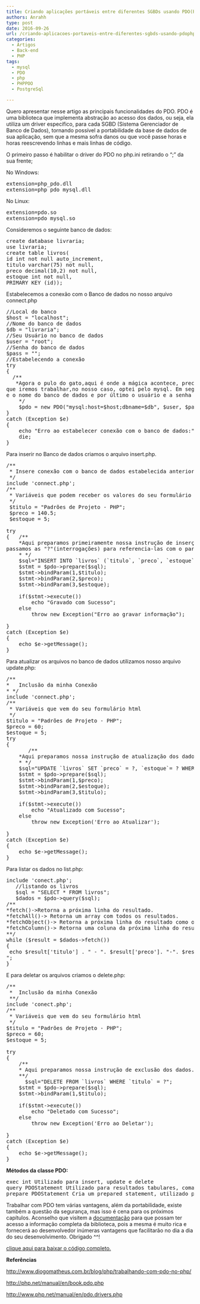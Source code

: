 ```yaml
---
title: Criando aplicações portáveis entre diferentes SGBDs usando PDO(PHP Data Objects)
authors: Anrahh
type: post
date: 2016-09-26
url: /criando-aplicacoes-portaveis-entre-diferentes-sgbds-usando-pdophp-data-objects/
categories:
  - Artigos
  - Back-end
  - PHP
tags:
  - mysql
  - PDO
  - php
  - PHPPOO
  - PostgreSql

---
```

Quero apresentar nesse artigo as principais funcionalidades do PDO. PDO é uma biblioteca que implementa abstração ao acesso dos dados, ou seja, ela utiliza um driver específico, para cada SGBD (Sistema Gerenciador de Banco de Dados), tornando possível a portabilidade da base de dados de sua aplicação, sem que a mesma sofra danos ou que você passe horas e horas reescrevendo linhas e mais linhas de código.

O primeiro passo é habilitar o driver do PDO no php.ini retirando o &#8220;;&#8221; da sua frente;

No Windows:

<pre>extension=php_pdo.dll
extension=php_pdo_mysql.dll</pre>

No Linux:

<pre>extension=pdo.so
extension=pdo_mysql.so
</pre>

Consideremos o seguinte banco de dados:

<pre class="lang-sql">create database livraria;
use livraria;
create table livros(
id int not null auto_increment,
titulo varchar(75) not null,
preco decimal(10,2) not null,
estoque int not null,
PRIMARY KEY (id));
</pre>

Estabelecemos a conexão com o Banco de dados no nosso arquivo connect.php

<pre class="lang-php">//Local do banco
$host = "localhost";
//Nome do banco de dados
$db = "livraria";
//Seu Usuário no banco de dados
$user = "root";
//Senha do banco de dados
$pass = "";
//Estabelecendo a conexão
try
{
  /**
   *Agora o pulo do gato,aqui é onde a mágica acontece, precisamos especificar o banco de dados 
que iremos trabalhar,no nosso caso, optei pelo mysql. Em seguida especificamos o local 
e o nome do banco de dados e por último o usuário e a senha
    */
    $pdo = new PDO("mysql:host=$host;dbname=$db", $user, $pass);
}
catch (Exception $e)
{
    echo "Erro ao estabelecer conexão com o banco de dados:".$e-&gt;getMessage();
    die;
}
</pre>

Para inserir no Banco de dados criamos o arquivo insert.php.

<pre class="lang-php">/**
 * Insere conexão com o banco de dados estabelecida anteriormente 
 */
include 'connect.php';
/**
 * Variáveis que podem receber os valores do seu formulário
 */
 $titulo = "Padrões de Projeto - PHP";
 $preco = 140.5;
 $estoque = 5;

try 
{   /**
    *Aqui preparamos primeiramente nossa instrução de inserção e como valores, 
passamos as "?"(interrogações) para referencia-las com o parâmetro passado pela função bindParam. 
    * */
    $sql="INSERT INTO `livros` (`titulo`, `preco`, `estoque`) VALUES (?, ?, ?)";
    $stmt = $pdo-&gt;prepare($sql);
    $stmt-&gt;bindParam(1,$titulo);
    $stmt-&gt;bindParam(2,$preco);
    $stmt-&gt;bindParam(3,$estoque);
    
    if($stmt-&gt;execute())
        echo "Gravado com Sucesso";
    else
        throw new Exception("Erro ao gravar informação");

}
catch (Exception $e) 
{
    echo $e-&gt;getMessage();   
}
</pre>

Para atualizar os arquivos no banco de dados utilizamos nosso arquivo update.php:

<pre>/**
*   Inclusão da minha Conexão
* */
include 'connect.php';
/**
 * Variáveis que vem do seu formulário html  
 */
$titulo = "Padrões de Projeto - PHP";
$preco = 60;
$estoque = 5;
try 
{   
       /**
    *Aqui preparamos nossa instrução de atualização dos dados  
    * */
    $sql="UPDATE `livros` SET `preco` = ?, `estoque`= ? WHERE `titulo` = ?";
    $stmt = $pdo-&gt;prepare($sql);
    $stmt-&gt;bindParam(1,$preco);
    $stmt-&gt;bindParam(2,$estoque);
    $stmt-&gt;bindParam(3,$titulo);

    if($stmt-&gt;execute())
        echo "Atualizado com Sucesso";
    else
        throw new Exception('Erro ao Atualizar');

} 
catch (Exception $e) 
{
    echo $e-&gt;getMessage();   
}
</pre>

Para listar os dados no list.php:

<pre class="lang-php">include 'conect.php';
   //listando os livros
   $sql = "SELECT * FROM livros";
   $dados = $pdo-&gt;query($sql);
/**
*fetch()-&gt;Retorna a próxima linha do resultado.
*fetchAll()-&gt; Retorna um array com todos os resultados.
*fetchObject()-&gt; Retorna a próxima linha do resultado como objeto.
*fetchColumn()-&gt; Retorna uma coluna da próxima linha do resultado.
**/
while ($result = $dados-&gt;fetch())
{   
 echo $result['titulo'] . " - ". $result['preco']. "-". $result['estoque']."
";
}
</pre>

E para deletar os arquivos criamos o delete.php:

<pre class="lang-php">/**
 *  Inclusão da minha Conexão
 **/
include 'conect.php';
/**
 * Variáveis que vem do seu formulário html  
 */
$titulo = "Padrões de Projeto - PHP";
$preco = 60;
$estoque = 5;

try 
{   
    /**
    * Aqui preparamos nossa instrução de exclusão dos dados.  
    **/
      $sql="DELETE FROM `livros` WHERE `titulo` = ?";
    $stmt = $pdo-&gt;prepare($sql);
    $stmt-&gt;bindParam(1,$titulo);

    if($stmt-&gt;execute())
        echo "Deletado com Sucesso";
    else
        throw new Exception('Erro ao Deletar');

} 
catch (Exception $e) 
{
    echo $e-&gt;getMessage();   
}
</pre>

**Métodos da classe PDO:**

<pre>exec int Utilizado para insert, update e delete
query PDOStatement Utilizado para resultados tabulares, comando select.
prepare PDOStatement Cria um prepared statement, utilizado para dados variáveis.
</pre>

Trabalhar com PDO tem várias vantagens, além da portabilidade, existe também a questão da segurança, mas isso é cena para os próximos capítulos. Aconselho que visitem a [documentação][1] para que possam ter acesso a informação completa da biblioteca, pois a mesma é muito rica e fornecerá ao desenvolvedor inúmeras vantagens que facilitarão no dia a dia do seu desenvolvimento. Obrigado ^^!

[clique aqui para baixar o código completo.][2]

**Referências**

<http://www.diogomatheus.com.br/blog/php/trabalhando-com-pdo-no-php/>
  
<http://php.net/manual/en/book.pdo.php>
  
<http://www.php.net/manual/en/pdo.drivers.php>

 [1]: http://php.net/manual/pt_BR/class.pdostatement.php
 [2]: https://github.com/Anrahh/pdo_tableless